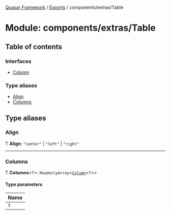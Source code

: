 [Quasar Framework](../index.md) / [Exports](../modules.md) / components/extras/Table

# Module: components/extras/Table

## Table of contents

### Interfaces

- [Column](../interfaces/components_extras_Table.Column.md)

### Type aliases

- [Align](components_extras_Table.md#align)
- [Columns](components_extras_Table.md#columns)

## Type aliases

### Align

Ƭ **Align**: ``"center"`` \| ``"left"`` \| ``"right"``

___

### Columns

Ƭ **Columns**<`T`\>: `ReadonlyArray`<[`Column`](../interfaces/components_extras_Table.Column.md)<`T`\>\>

#### Type parameters

| Name |
| :------ |
| `T` |
